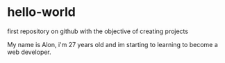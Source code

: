 # hello-world
first repository on github with the objective of creating projects

My name is Alon, i'm 27 years old and im starting to learning to become a web developer.
